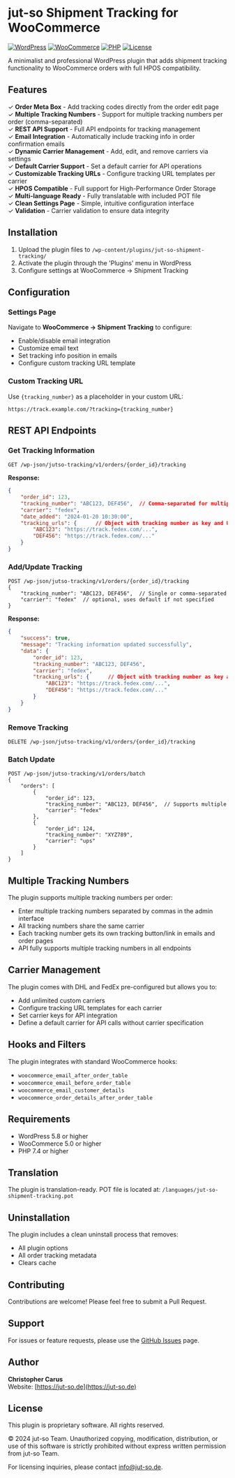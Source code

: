 # jut-so Shipment Tracking for WooCommerce

[![WordPress](https://img.shields.io/badge/WordPress-5.8%2B-blue)](https://wordpress.org/)
[![WooCommerce](https://img.shields.io/badge/WooCommerce-5.0%2B-purple)](https://woocommerce.com/)
[![PHP](https://img.shields.io/badge/PHP-7.4%2B-777BB4)](https://php.net/)
[![License](https://img.shields.io/badge/License-Proprietary-red)]()

A minimalist and professional WordPress plugin that adds shipment tracking functionality to WooCommerce orders with full HPOS compatibility.

## Features

✓ **Order Meta Box** - Add tracking codes directly from the order edit page  
✓ **Multiple Tracking Numbers** - Support for multiple tracking numbers per order (comma-separated)  
✓ **REST API Support** - Full API endpoints for tracking management  
✓ **Email Integration** - Automatically include tracking info in order confirmation emails  
✓ **Dynamic Carrier Management** - Add, edit, and remove carriers via settings  
✓ **Default Carrier Support** - Set a default carrier for API operations  
✓ **Customizable Tracking URLs** - Configure tracking URL templates per carrier  
✓ **HPOS Compatible** - Full support for High-Performance Order Storage  
✓ **Multi-language Ready** - Fully translatable with included POT file  
✓ **Clean Settings Page** - Simple, intuitive configuration interface  
✓ **Validation** - Carrier validation to ensure data integrity

## Installation

1. Upload the plugin files to `/wp-content/plugins/jut-so-shipment-tracking/`
2. Activate the plugin through the 'Plugins' menu in WordPress
3. Configure settings at WooCommerce → Shipment Tracking

## Configuration

### Settings Page
Navigate to **WooCommerce → Shipment Tracking** to configure:
- Enable/disable email integration
- Customize email text
- Set tracking info position in emails
- Configure custom tracking URL template

### Custom Tracking URL
Use `{tracking_number}` as a placeholder in your custom URL:
```
https://track.example.com/?tracking={tracking_number}
```

## REST API Endpoints

### Get Tracking Information
```
GET /wp-json/jutso-tracking/v1/orders/{order_id}/tracking
```

**Response:**
```json
{
    "order_id": 123,
    "tracking_number": "ABC123, DEF456",  // Comma-separated for multiple
    "carrier": "fedex",
    "date_added": "2024-01-20 10:30:00",
    "tracking_urls": {      // Object with tracking number as key and URL as value
        "ABC123": "https://track.fedex.com/...",
        "DEF456": "https://track.fedex.com/..."
    }
}
```

### Add/Update Tracking
```
POST /wp-json/jutso-tracking/v1/orders/{order_id}/tracking
{
    "tracking_number": "ABC123, DEF456",  // Single or comma-separated
    "carrier": "fedex"  // optional, uses default if not specified
}
```

**Response:**
```json
{
    "success": true,
    "message": "Tracking information updated successfully",
    "data": {
        "order_id": 123,
        "tracking_number": "ABC123, DEF456",
        "carrier": "fedex",
        "tracking_urls": {      // Object with tracking number as key and URL as value
            "ABC123": "https://track.fedex.com/...",
            "DEF456": "https://track.fedex.com/..."
        }
    }
}
```

### Remove Tracking
```
DELETE /wp-json/jutso-tracking/v1/orders/{order_id}/tracking
```

### Batch Update
```
POST /wp-json/jutso-tracking/v1/orders/batch
{
    "orders": [
        {
            "order_id": 123,
            "tracking_number": "ABC123, DEF456",  // Supports multiple
            "carrier": "fedex"
        },
        {
            "order_id": 124,
            "tracking_number": "XYZ789",
            "carrier": "ups"
        }
    ]
}
```

## Multiple Tracking Numbers

The plugin supports multiple tracking numbers per order:
- Enter multiple tracking numbers separated by commas in the admin interface
- All tracking numbers share the same carrier
- Each tracking number gets its own tracking button/link in emails and order pages
- API fully supports multiple tracking numbers in all endpoints

## Carrier Management

The plugin comes with DHL and FedEx pre-configured but allows you to:
- Add unlimited custom carriers
- Configure tracking URL templates for each carrier
- Set carrier keys for API integration
- Define a default carrier for API calls without carrier specification

## Hooks and Filters

The plugin integrates with standard WooCommerce hooks:
- `woocommerce_email_after_order_table`
- `woocommerce_email_before_order_table`
- `woocommerce_email_customer_details`
- `woocommerce_order_details_after_order_table`

## Requirements

- WordPress 5.8 or higher
- WooCommerce 5.0 or higher
- PHP 7.4 or higher

## Translation

The plugin is translation-ready. POT file is located at:
`/languages/jut-so-shipment-tracking.pot`

## Uninstallation

The plugin includes a clean uninstall process that removes:
- All plugin options
- All order tracking metadata
- Clears cache

## Contributing

Contributions are welcome! Please feel free to submit a Pull Request.

## Support

For issues or feature requests, please use the [GitHub Issues](https://github.com/jut-so-team/jut-so-shipment-tracking/issues) page.

## Author

**Christopher Carus**  
Website: [https://jut-so.de](https://jut-so.de)

## License

This plugin is proprietary software. All rights reserved.

© 2024 jut-so Team. Unauthorized copying, modification, distribution, or use of this software is strictly prohibited without express written permission from jut-so Team.

For licensing inquiries, please contact info@jut-so.de.
